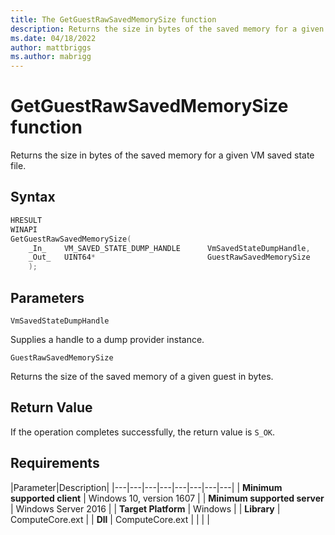 ```yaml
---
title: The GetGuestRawSavedMemorySize function
description: Returns the size in bytes of the saved memory for a given VM saved state file.
ms.date: 04/18/2022
author: mattbriggs
ms.author: mabrigg
---
```

# GetGuestRawSavedMemorySize function

Returns the size in bytes of the saved memory for a given VM saved state file.


## Syntax

```C
HRESULT
WINAPI
GetGuestRawSavedMemorySize(
    _In_    VM_SAVED_STATE_DUMP_HANDLE      VmSavedStateDumpHandle,
    _Out_   UINT64*                         GuestRawSavedMemorySize
    );
```

## Parameters

`VmSavedStateDumpHandle`

Supplies a handle to a dump provider instance.

`GuestRawSavedMemorySize`

Returns the size of the saved memory of a given guest in bytes.

## Return Value

If the operation completes successfully, the return value is `S_OK`.

## Requirements

|Parameter|Description|
|---|---|---|---|---|---|---|---|
| **Minimum supported client** | Windows 10, version 1607 |
| **Minimum supported server** | Windows Server 2016 |
| **Target Platform** | Windows |
| **Library** | ComputeCore.ext |
| **Dll** | ComputeCore.ext |
|    |    |
